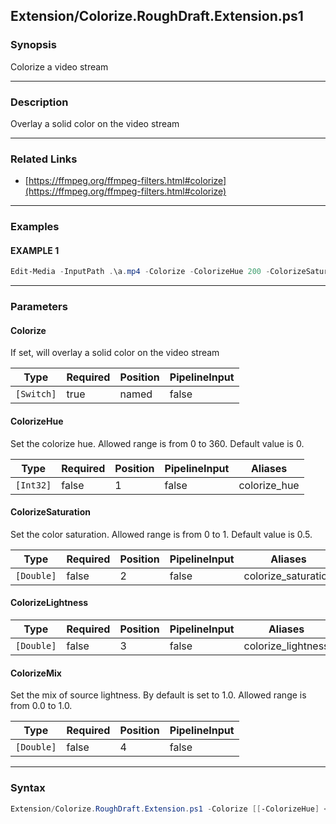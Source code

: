 Extension/Colorize.RoughDraft.Extension.ps1
-------------------------------------------




### Synopsis
Colorize a video stream



---


### Description

Overlay a solid color on the video stream



---


### Related Links
* [https://ffmpeg.org/ffmpeg-filters.html#colorize](https://ffmpeg.org/ffmpeg-filters.html#colorize)





---


### Examples
#### EXAMPLE 1
```PowerShell
Edit-Media -InputPath .\a.mp4 -Colorize -ColorizeHue 200 -ColorizeSaturation 100 -ColorizeValue 1 -ColorizeMix .1
```



---


### Parameters
#### **Colorize**

If set, will overlay a solid color on the video stream






|Type      |Required|Position|PipelineInput|
|----------|--------|--------|-------------|
|`[Switch]`|true    |named   |false        |



#### **ColorizeHue**

Set the colorize hue. Allowed range is from 0 to 360. Default value is 0.






|Type     |Required|Position|PipelineInput|Aliases     |
|---------|--------|--------|-------------|------------|
|`[Int32]`|false   |1       |false        |colorize_hue|



#### **ColorizeSaturation**

Set the color saturation. Allowed range is from 0 to 1. Default value is 0.5.






|Type      |Required|Position|PipelineInput|Aliases            |
|----------|--------|--------|-------------|-------------------|
|`[Double]`|false   |2       |false        |colorize_saturation|



#### **ColorizeLightness**




|Type      |Required|Position|PipelineInput|Aliases           |
|----------|--------|--------|-------------|------------------|
|`[Double]`|false   |3       |false        |colorize_lightness|



#### **ColorizeMix**

Set the mix of source lightness. By default is set to 1.0. Allowed range is from 0.0 to 1.0.






|Type      |Required|Position|PipelineInput|
|----------|--------|--------|-------------|
|`[Double]`|false   |4       |false        |





---


### Syntax
```PowerShell
Extension/Colorize.RoughDraft.Extension.ps1 -Colorize [[-ColorizeHue] <Int32>] [[-ColorizeSaturation] <Double>] [[-ColorizeLightness] <Double>] [[-ColorizeMix] <Double>] [<CommonParameters>]
```
